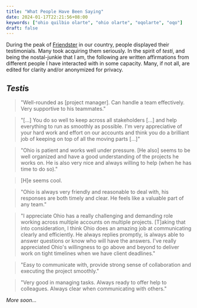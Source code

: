 ```yaml
---
title: "What People Have Been Saying"
date: 2024-01-17T22:21:56+08:00
keywords: ["ohio quilbio olarte", "ohio olarte", "oqolarte", "oqo"]
draft: false
---
```


During the peak of
[Friendster](https://en.wikipedia.org/wiki/Friendster) in our country,
people displayed their testimonials. Many took acquiring them seriously.
In the spirit of *testi*, and being the nostal-junkie that I am,
the following are written affirmations from different people I have
interacted with in some capacity. Many, if not all, are edited for
clarity and/or anonymized for privacy.

## *Testi*s

> "Well-rounded as [project manager]. Can handle a team effectively.
> Very supportive to his teammates."

> "[...] You do so well to keep across all stakeholders [...] and help
> everything to run as smoothly as possible. I'm very appreciative of
> your hard work and effort on our accounts and think you do a brilliant
> job of keeping on top of all the moving parts [...]"

> "Ohio is patient and works well under pressure. [He also] seems to be
> well organized and have a good understanding of the projects he works
> on. He is also very nice and always willing to help (when he has time
> to do so)."

> [H]e seems cool.

> "Ohio is always very friendly and reasonable to deal with, his
> responses are both timely and clear. He feels like a valuable part of
> any team."

> "I appreciate Ohio has a really challenging and demanding role working
> across multiple accounts on multiple projects. [T]aking that into
> consideration, I think Ohio does an amazing job at communicating
> clearly and efficiently. He always replies promptly, is always able to
> answer questions or know who will have the answers. I've really
> appreciated Ohio's willingness to go above and beyond to deliver work
> on tight timelines when we have client deadlines."

> "Easy to communicate with, provide strong sense of collaboration and
> executing the project smoothly."

> "Very good in managing tasks. Always ready to offer help to
> colleagues. Always clear when communicating with others."

*More soon...*
